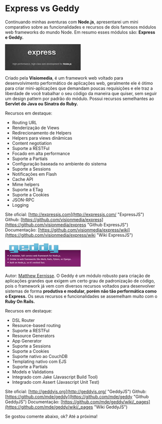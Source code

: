 # Express vs Geddy

Continuando minhas aventuras com **Node.js**, apresentarei um mini comparativo sobre as funcionalidades e recursos de dois famosos módulos web frameworks do mundo Node. Em resumo esses módulos são: **Express e Geddy.**

[![ExpressJS](../images/express-logo.jpg "ExpressJS")](http://expressjs.com "ExpressJS")

Criado pela **Visiomedia**, é um framework web voltado para desenvolvimento performático de aplicações web, geralmente ele é ótimo para criar mini-aplicações que demandam poucas requisições e ele traz a liberdade de você trabalhar o seu código da maneira que quiser, sem seguir um design pattern por padrão do módulo. Possui recursos semelhantes ao **Servlet do Java ou Sinatra do Ruby.**

Recursos em destaque:

*   Routing URL
*   Renderização de Views
*   Redirecionamento de Helpers
*   Helpers para views dinâmicas
*   Content negotiation
*   Suporte a RESTFul
*   Focado em alta performance
*   Suporte a Partials
*   Configuração baseada no ambiente do sistema
*   Suporte a Sessions
*   Notificações em Flash
*   Cache API
*   Mime helpers
*   Suporte a ETag
*   Suporte a Cookies
*   JSON-RPC
*   Logging

Site oficial: [http://expressjs.com](http://expressjs.com/ "ExpressJS")
Github: [https://github.com/visionmedia/express](https://github.com/visionmedia/express "Github ExpressJS")
Documentação: [https://github.com/visionmedia/express/wiki](https://github.com/visionmedia/express/wiki "Wiki ExpressJS")

[![Geddy](../images/geddy-logo.jpg "Geddy")](http://geddyjs.org "Geddy")

Autor: [Matthew Eernisse](https://github.com/mde "Matthew Eernisse"). O Geddy é um módulo robusto para criação de aplicações grandes que exigem um certo grau de padronização de código, pois o framework já vem com diversos recursos voltados para desenvolver sistemas de forma **produtiva e modular, porém não tão performática como o Express.** Os seus recursos e funcionalidades se assemelham muito com o **Ruby On Rails.**

Recursos em destaque:

*   DSL Router
*   Resource-based routing
*   Suporte a RESTFul
*   Resource Generators
*   App Generator
*   Suporte a Sessions
*   Suporte a Cookies
*   Suporte nativo ao CouchDB
*   Templating nativo com EJS
*   Suporte a Partials
*   Models e Validations
*   Integrado com Jake (Javascript Build Tool)
*   Integrado com Assert (Javascript Unit Test)

Site oficial: [http://geddyjs.org](http://geddyjs.org/ "GeddyJS")
Github: [https://github.com/mde/geddy](https://github.com/mde/geddy "Github GeddyJS")
Documentação: [https://github.com/mde/geddy/wiki/_pages](https://github.com/mde/geddy/wiki/_pages "Wiki GeddyJS")

Se gostou comente abaixo, ok? Até a próxima!